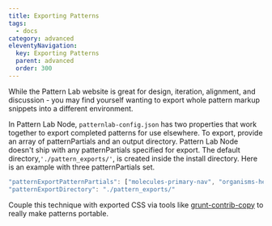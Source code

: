 ```yaml
---
title: Exporting Patterns
tags:
  - docs
category: advanced
eleventyNavigation:
  key: Exporting Patterns
  parent: advanced
  order: 300
---
```


While the Pattern Lab website is great for design, iteration, alignment, and discussion - you may find yourself wanting to export whole pattern markup snippets into a different environment.

In Pattern Lab Node, `patternlab-config.json` has two properties that work together to export completed patterns for use elsewhere. To export, provide an array of patternPartials and an output directory. Pattern Lab Node doesn't ship with any patternPartials specified for export. The default directory,`'./pattern_exports/'`, is created inside the install directory. Here is an example with three patternPartials set.

```javascript
"patternExportPatternPartials": ["molecules-primary-nav", "organisms-header", "organisms-footer"],
"patternExportDirectory": "./pattern_exports/"
```

Couple this technique with exported CSS via tools like [grunt-contrib-copy](https://github.com/gruntjs/grunt-contrib-copy) to really make patterns portable.
